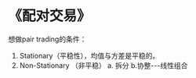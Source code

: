 # 《配对交易》

想做pair trading的条件：

1. Stationary（平稳性），均值与方差是平稳的。
2. Non-Stationary （非平稳） a. 拆分 b.协整---线性组合